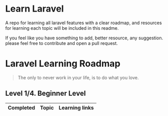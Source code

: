 # Learn Laravel

A repo for learning all laravel features with a clear roadmap, and resources for learning each topic will be included in this readme.

If you feel like you have something to add, better resource, any suggestion. please feel free to contribute and open a pull request.

# Laravel Learning Roadmap

> The only to never work in your life, is to do what you love.

## Level 1/4. Beginner Level

| Completed | Topic                                 | Learning links                |
|-------------|--------------------------------------|-------------------------------|